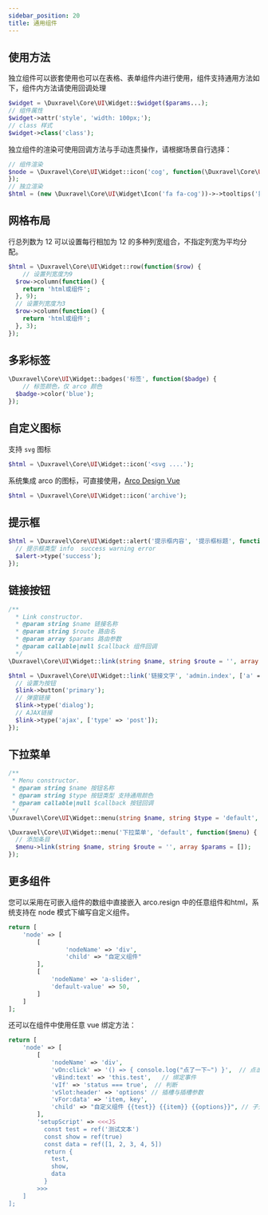 ```yaml
---
sidebar_position: 20
title: 通用组件
---
```


## 使用方法

独立组件可以嵌套使用也可以在表格、表单组件内进行使用，组件支持通用方法如下，组件内方法请使用回调处理

```php
$widget = \Duxravel\Core\UI\Widget::$widget($params...);
// 组件属性
$widget->attr('style', 'width: 100px;');
// class 样式
$widget->class('class');
```

独立组件的渲染可使用回调方法与手动连贯操作，请根据场景自行选择：

```php
// 组件渲染
$node = \Duxravel\Core\UI\Widget::icon('cog', function(\Duxravel\Core\UI\Widget\Icon $icon) {
});
// 独立渲染
$html = (new \Duxravel\Core\UI\Widget\Icon('fa fa-cog'))->->tooltips('提示内容', 'top')->render();
```

## 网格布局

行总列数为 12 可以设置每行相加为 12 的多种列宽组合，不指定列宽为平均分配。

```php
$html = \Duxravel\Core\UI\Widget::row(function($row) {
    // 设置列宽度为9
  $row->column(function() {
    return 'html或组件';
  }, 9);
  // 设置列宽度为3
  $row->column(function() {
    return 'html或组件';
  }, 3);
});
```

## 多彩标签

```php
\Duxravel\Core\UI\Widget::badges('标签', function($badge) {
	// 标签颜色，仅 arco 颜色
  $badge->color('blue');
});
```

## 自定义图标

支持 `svg` 图标

```php
$html = \Duxravel\Core\UI\Widget::icon('<svg ....');
```

系统集成 arco 的图标，可直接使用，[Arco Design Vue](https://arco.design/vue/component/icon)

```php
$html = \Duxravel\Core\UI\Widget::icon('archive');
```

## 提示框

```php
$html = \Duxravel\Core\UI\Widget::alert('提示框内容', '提示框标题', function($alert) {
  // 提示框类型 info  success warning error
  $alert->type('success');
});
```

## 链接按钮

```php
/**
  * Link constructor.
  * @param string $name 链接名称
  * @param string $route 路由名
  * @param array $params 路由参数
  * @param callable|null $callback 组件回调
  */
\Duxravel\Core\UI\Widget::link(string $name, string $route = '', array $params = [], string $type = 'primary', callable $callback = NULL);

$html = \Duxravel\Core\UI\Widget::link('链接文字', 'admin.index', ['a' => 1, 'b' => 1], function($link) {
  // 设置为按钮
  $link->button('primary');
  // 弹窗链接
  $link->type('dialog');
  // AJAX链接
  $link->type('ajax', ['type' => 'post']);
});
```

## 下拉菜单

```php
/**
 * Menu constructor.
 * @param string $name 按钮名称
 * @param string $type 按钮类型 支持通用颜色
 * @param callable|null $callback 按钮回调
 */
\Duxravel\Core\UI\Widget::menu(string $name, string $type = 'default', callable $callback = NULL);

\Duxravel\Core\UI\Widget::menu('下拉菜单', 'default', function($menu) {
  // 添加条目
  $menu->link(string $name, string $route = '', array $params = []);
});
```



## 更多组件

您可以采用在可嵌入组件的数组中直接嵌入 arco.resign 中的任意组件和html，系统支持在 node 模式下编写自定义组件。

```php
return [
	'node' => [
		[
				'nodeName' => 'div',
				'child' => "自定义组件"
		],
		[
			'nodeName' => 'a-slider',
			'default-value' => 50,
		]
	]
];
```

还可以在组件中使用任意 vue 绑定方法：

```php
return [
	'node' => [
		[
			'nodeName' => 'div',
            'vOn:click' => '() => { console.log("点了一下~") }',  // 点击事件
			'vBind:text' => 'this.test',   // 绑定事件
            'vIf' => 'status === true',  // 判断
            'vSlot:header' => 'options' // 插槽与插槽参数
            'vFor:data' => 'item, key',
			'child' => "自定义组件 {{test}} {{item}} {{options}}", // 子元素或者内容
		],
		'setupScript' => <<<JS
          const test = ref('测试文本')
          const show = ref(true)
          const data = ref([1, 2, 3, 4, 5])
          return {
            test,
            show,
            data
          }
		>>>
	]
];
```

